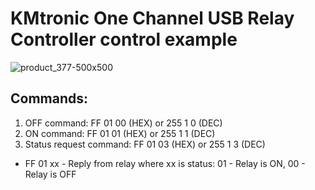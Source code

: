 # KMtronic One Channel USB Relay Controller control example
![product_377-500x500](https://user-images.githubusercontent.com/13836042/146020121-a9e9f9c2-6f32-40dc-99d6-f68624ed4116.jpg)  
## Commands:  
1. OFF command: FF 01 00 (HEX) or 255 1 0 (DEC)  
2. ON command: FF 01 01 (HEX) or 255 1 1 (DEC)  
3. Status request command: FF 01 03 (HEX) or 255 1 3 (DEC)  
+ FF 01 xx - Reply from relay where xx is status: 01 - Relay is ON, 00 - Relay is OFF  
